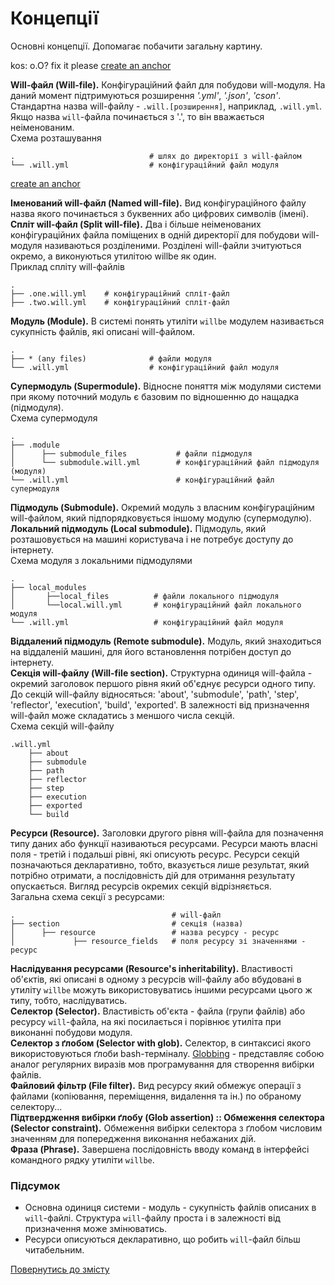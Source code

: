 # Концепції

Основні концепції. Допомагає побачити загальну картину.

<a name="will-file"> kos: o.O? fix it please </a> 
[create an anchor](#anchors-in-markdown1)

**Will-файл (Will-file).** Конфігураційний файл для побудови will-модуля. На даний момент підтримуються розширення _'.yml'_, _'.json'_, _'cson'_. Стандартна назва will-файлу - `.will.[розширення]`, наприклад, `.will.yml`. Якщо назва `will`-файла починається з '.', то він вважається неіменованим.  
Схема розташування  

```
.                              # шлях до директорії з will-файлом
└── .will.yml                  # конфігураційний файл модуля

```

[create an anchor](#anchors-in-markdown2)

<a name="named-will-file"></a> **Іменований will-файл (Named will-file).** Вид конфігураційного файлу назва якого починається з буквенних або цифрових символів (імені).  
<a name="split-will-file"></a> **Спліт will-файл (Split will-file).**  Два і більше неіменованих конфігураційних файла поміщених в одній директорії для побудови will-модуля називаються розділеними. Розділені will-файли зчитуються окремо, а виконуються утилітою willbe як один.  
Приклад спліту will-файлів  

```
.
├── .one.will.yml    # конфігураційний спліт-файл  
├── .two.will.yml    # конфігураційний спліт-файл  

```  

<a name="module"></a> **Модуль (Module).** В системі понять утиліти `willbe` модулем називається сукупність файлів, які описані will-файлом.  

```
.  
├── * (any files)              # файли модуля
└── .will.yml                  # конфігураційний файл модуля

```  

<a name="supermodule"></a> **Супермодуль (Supermodule).** Відносне поняття між модулями системи при якому поточний модуль є базовим по відношенню до нащадка (підмодуля).  
Схема супермодуля

```
.
├── .module
│      ├── submodule_files           # файли підмодуля
│      └── submodule.will.yml        # конфігураційний файл підмодуля (модуля)
└── .will.yml                        # конфігураційний файл супермодуля

```

<a name="submodule"></a> **Підмодуль (Submodule).** Окремий модуль з власним конфігураційним will-файлом, який підпорядковується іншому модулю (супермодулю).  
<a name="local-submodule"></a> **Локальний підмодуль (Local submodule).** Підмодуль, який розташовується на машині користувача і не потребує доступу до інтернету.  
Схема модуля з локальними підмодулями  

```
.
├── local_modules
│       ├──local_files          # файли локального підмодуля
│       └──local.will.yml       # конфігураційний файл локального модуля
└── .will.yml                   # конфігураційний файл модуля

```  

<a name="remote-submodule"></a> **Віддалений підмодуль (Remote submodule).** Модуль, який знаходиться на віддаленій машині, для його встановлення потрібен доступ до інтернету.  
<a name="will-file-section"></a> **Секція will-файлу (Will-file section).** Структурна одиниця will-файла - окремий заголовок першого рівня який об'єднує ресурси одного типу. До секцій will-файлу відносяться: 'about', 'submodule', 'path', 'step', 'reflector', 'execution', 'build', 'exported'. В залежності від призначення will-файл може складатись з меншого числа секцій.  
Схема секцій will-файлу  

```
.will.yml
    ├── about
    ├── submodule
    ├── path
    ├── reflector
    ├── step
    ├── execution
    ├── exported
    └── build

```

<a name="resource"></a> **Ресурси (Resource).** Заголовки другого рівня will-файла для позначення типу даних або функції називаються ресурсами. Ресурси мають власні поля - третій і подальші рівні, які описують ресурс. Ресурси секцій позначаються декларативно, тобто, вказується лише результат, який потрібно отримати, а послідовність дій для отримання результату опускається. Вигляд ресурсів окремих секцій відрізняється.   
Загальна схема секції з ресурсами:  

```
.                                   # will-файл
├── section                         # секція (назва)
│      ├── resource                 # назва ресурсу - ресурс
│             ├── resource_fields   # поля ресурсу зі значеннями - ресурс
```

<a name="resources-inheritability"></a> **Наслідування ресурсами (Resource's inheritability).** Властивості об'єктів, які описані в одному з ресурсів will-файлу або вбудовані в утиліту `willbe` можуть використовуватись іншими ресурсами цього ж типу, тобто, наслідуватись.  
<a name="selector"></a> **Селектор (Selector).** Властивість об'єкта - файла (групи файлів) або ресурсу `will`-файла, на які посилається і порівнює утиліта при виконанні побудови модуля.  
<a name="selector-with-glob"></a> **Селектор з ґлобом (Selector with glob).** Селектор, в синтаксисі якого використовуються ґлоби bash-терміналу. [Globbing](https://linuxhint.com/bash_globbing_tutorial/) - представляє собою аналог регулярних виразів мов програмування для створення вибірки файлів.  
<a name="file-filter"></a> **Файловий фільтр (File filter).** Вид ресурсу який обмежує операції з файлами (копіювання, переміщення, видалення та ін.) по обраному селектору...  
<a name="glob-assertion"></a> **Підтвердження вибірки ґлобу (Glob assertion) :: Обмеження селектора (Selector constraint).** Обмеження вибірки селектора з ґлобом числовим значенням для попередження виконання небажаних дій.    
<a name="will-phrase"></a> **Фраза (Phrase).** Завершена послідовність вводу команд в інтерфейсі командного рядку утиліти `willbe`.  


### Підсумок
- Основна одиниця системи - модуль - сукупність файлів описаних в `will`-файлі. Структура `will`-файлу проста і в залежності від призначення може змінюватись.
- Ресурси описуються декларативно, що робить `will`-файл більш читабельним.

[Повернутись до змісту](../README.md#tutorials)
